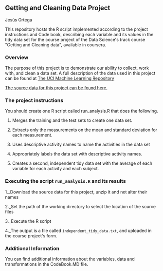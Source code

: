 ## Getting and Cleaning Data Project

Jesús Ortega

This repository hosts the R script implemented according to the project instructions and Code book, describing each variable and its values in the tidy data set for the course project of the Data Science's track course "Getting and Cleaning data", available in coursera.

### Overview
The purpose of this project is to demonstrate our ability to collect, work with, and clean a data set.
A full description of the data used in this project can be found at [The UCI Machine Learning Repository](http://archive.ics.uci.edu/ml/datasets/Human+Activity+Recognition+Using+Smartphones)

[The source data for this project can be found here.](https://d396qusza40orc.cloudfront.net/getdata%2Fprojectfiles%2FUCI%20HAR%20Dataset.zip)

### The project instructions

You should create one R script called run_analysis.R that does the following.

1. Merges the training and the test sets to create one data set.

2. Extracts only the measurements on the mean and standard deviation for each measurement. 

3. Uses descriptive activity names to name the activities in the data set

4. Appropriately labels the data set with descriptive activity names.

5. Creates a second, independent tidy data set with the average of each variable for each activity and each subject.

### Executing the script `run_analysis.R` and its results
 
1._Download the source data for this project, unzip it and not alter their names

2._Set the path of the working directory to select the location of the source files

3._Execute the R script 

4._The output is a file called `independent_tidy_data.txt`, and uploaded in the course project's form.

 
### Additional Information
You can find additional information about the variables, data and transformations in the CodeBook.MD file.
